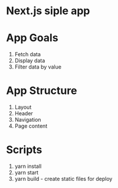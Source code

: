 # Next.js siple app

# App Goals
1. Fetch data
2. Display data
3. Filter data by value

# App Structure
1. Layout
2. Header
3. Navigation
4. Page content

# Scripts
1. yarn install
2. yarn start
3. yarn build - create static files for deploy
